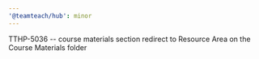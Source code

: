 ```yaml
---
'@teamteach/hub': minor
---
```


TTHP-5036 -- course materials section redirect to Resource Area on the Course Materials folder
